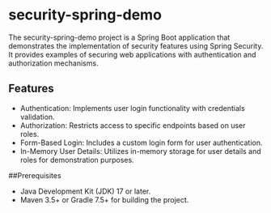 # security-spring-demo

The security-spring-demo project is a Spring Boot application that demonstrates the implementation of security features using Spring Security. It provides examples of securing web applications with authentication and authorization mechanisms.

## Features
- Authentication: Implements user login functionality with credentials validation.
- Authorization: Restricts access to specific endpoints based on user roles.
- Form-Based Login: Includes a custom login form for user authentication.
- In-Memory User Details: Utilizes in-memory storage for user details and roles for demonstration purposes.

##Prerequisites
- Java Development Kit (JDK) 17 or later.
- Maven 3.5+ or Gradle 7.5+ for building the project.
